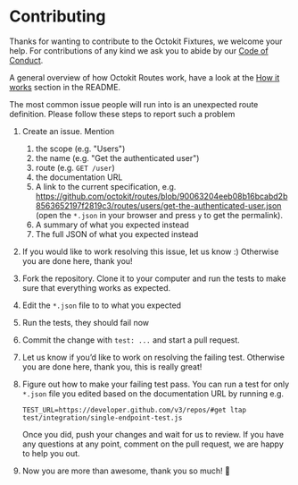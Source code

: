 # Contributing

Thanks for wanting to contribute to the Octokit Fixtures, we welcome your help.
For contributions of any kind we ask you to abide by our [Code of Conduct](CODE_OF_CONDUCT.md).

A general overview of how Octokit Routes work, have a look at the
[How it works](README.md#how-it-works) section in the README.

The most common issue people will run into is an unexpected route definition.
Please follow these steps to report such a problem

1. Create an issue. Mention
   1. the scope (e.g. "Users")
   2. the name (e.g. "Get the authenticated user")
   3. route (e.g. `GET /user`)
   4. the documentation URL
   5. A link to the current specification, e.g. https://github.com/octokit/routes/blob/90063204eeb08b16bcabd2b8563652197f2819c3/routes/users/get-the-authenticated-user.json (open the `*.json` in your browser and press `y` to get the permalink).
   6. A summary of what you expected instead
   7. The full JSON of what you expected instead
2. If you would like to work resolving this issue, let us know :)
   Otherwise you are done here, thank you!
3. Fork the repository. Clone it to your computer and run the tests to make sure
   that everything works as expected.
4. Edit the `*.json` file to to what you expected
5. Run the tests, they should fail now
6. Commit the change with `test: ...` and start a pull request.
7. Let us know if you’d like to work on resolving the failing test. Otherwise
   you are done here, thank you, this is really great!
8. Figure out how to make your failing test pass. You can run a test for only
   `*.json` file you edited based on the documentation URL by running e.g.

   ```
   TEST_URL=https://developer.github.com/v3/repos/#get ltap test/integration/single-endpoint-test.js
   ```

   Once you did, push your changes and wait for us to review. If you have any
   questions at any point, comment on the pull request, we are happy to help you out.
9. Now you are more than awesome, thank you so much! 💐
